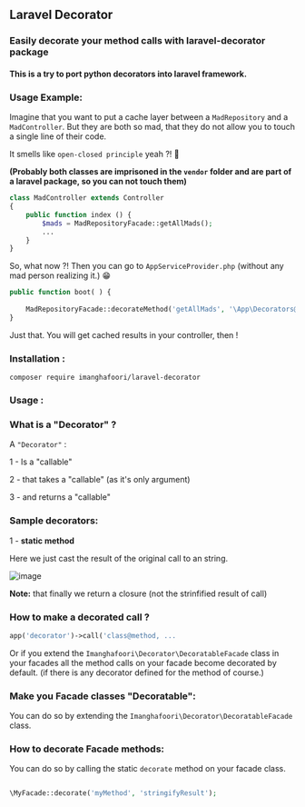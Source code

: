 ## Laravel Decorator

### Easily decorate your method calls with laravel-decorator package

#### This is a try to port python decorators into laravel framework.



### Usage Example:
Imagine that you want to put a cache layer between a `MadRepository` and a `MadController`.
But they are both so mad, that they do not allow you to touch a single line of their code.

It smells like `open-closed principle` yeah ?! 👃 

**(Probably both classes are imprisoned in the `vendor` folder and are part of a laravel package, so you can not touch them)**

```php
class MadController extends Controller
{
    public function index () {
        $mads = MadRepositoryFacade::getAllMads();
        ...
    }
}
```
So, what now ?!
Then you can go to `AppServiceProvider.php` (without any mad person realizing it.) 😁 

```php
public function boot( ) {
    
    MadRepositoryFacade::decorateMethod('getAllMads', '\App\Decorators@cache', ['myMadKey', 10]);
}
```
Just that. You will get cached results in your controller, then !


### Installation :

```
composer require imanghafoori/laravel-decorator
```

### Usage :


### What is a "Decorator" ?

A `"Decorator"` :

1 - Is a "callable"

2 - that takes a "callable" (as it's only argument)

3 - and returns a "callable"

### Sample decorators:

1 - **static method**

Here we just cast the result of the original call to an string.


![image](https://user-images.githubusercontent.com/6961695/50929036-81059f00-1471-11e9-9734-90b226501ed9.png)

**Note:** that finally we return a closure (not the strinfified result of call)


### How to make a decorated call ?

```php
app('decorator')->call('class@method, ...
```

Or if you extend the `Imanghafoori\Decorator\DecoratableFacade` class in your facades all the method calls on your facade become decorated by default. (if there is any decorator defined for the method of course.)


### Make you Facade classes "Decoratable":

You can do so by extending the `Imanghafoori\Decorator\DecoratableFacade` class.

### How to decorate Facade methods:

You can do so by calling the static `decorate` method on your facade class.

```php

\MyFacade::decorate('myMethod', 'stringifyResult');

```
